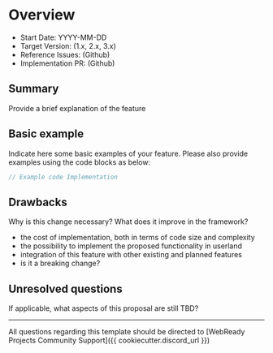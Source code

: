 # Overview

- Start Date: YYYY-MM-DD
- Target Version: (1.x, 2.x, 3.x)
- Reference Issues: (Github)
- Implementation PR: (Github)

## Summary

Provide a brief explanation of the feature

## Basic example

Indicate here some basic examples of your feature.
Please also provide examples using the code blocks as below:

```js
// Example code Implementation
```

## Drawbacks

Why is this change necessary? What does it improve in the framework?

- the cost of implementation, both in terms of code size and complexity
- the possibility to implement the proposed functionality in userland
- integration of this feature with other existing and planned features
- is it a breaking change?

## Unresolved questions

If applicable, what aspects of this proposal are still TBD?

---

All questions regarding this template should be directed to [WebReady Projects Community Support]({{ cookiecutter.discord_url }})
